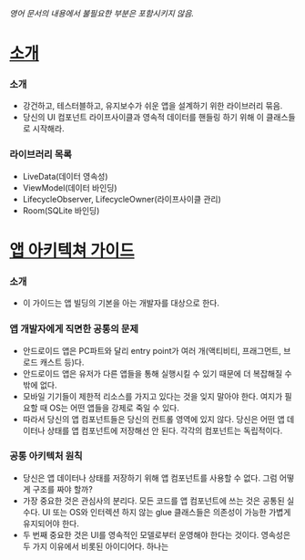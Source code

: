 *영어 문서의 내용에서 불필요한 부분은 포함시키지 않음.*

# [소개](https://developer.android.com/topic/libraries/architecture/index.html)
### 소개
- 강건하고, 테스터블하고, 유지보수가 쉬운 앱을 설계하기 위한 라이브러리 묶음.
- 당신의 UI 컴포넌트 라이프사이클과 영속적 데이터를 핸들링 하기 위해 이 클래스들로 시작해라.

### 라이브러리 목록
- LiveData(데이터 영속성)
- ViewModel(데이터 바인딩)
- LifecycleObserver, LifecycleOwner(라이프사이클 관리)
- Room(SQLite 바인딩)

# [앱 아키텍쳐 가이드](https://developer.android.com/topic/libraries/architecture/guide.html)
### 소개
- 이 가이드는 앱 빌딩의 기본을 아는 개발자를 대상으로 한다.

### 앱 개발자에게 직면한 공통의 문제
- 안드로이드 앱은 PC파트와 달리 entry point가 여러 개(액티비티, 프래그먼트, 브로드 캐스트 등)다.
- 안드로이드 앱은 유저가 다른 앱들을 통해 실행시킬 수 있기 때문에 더 복잡해질 수 밖에 없다.
- 모바일 기기들이 제한적 리소스를 가지고 있다는 것을 잊지 말아야 한다. 여지가 필요할 때 OS는 어떤 앱들을 강제로 죽일 수 있다.
- 따라서 당신의 앱 컴포넌트들은 당신의 컨트롤 영역에 있지 않다. 당신은 어떤 앱 데이터나 상태를 앱 컴포넌트에 저장해선 안 된다. 각각의 컴포넌트는 독립적이다.

### 공통 아키텍처 원칙
- 당신은 앱 데이터나 상태를 저장하기 위해 앱 컴포넌트를 사용할 수 없다. 그럼 어떻게 구조를 짜야 할까?
- 가장 중요한 것은 관심사의 분리다. 모든 코드를 앱 컴포넌트에 쓰는 것은 공통된 실수다. UI 또는 OS와 인터렉션 하지 않는 glue 클래스들은 의존성이 가능한 가볍게 유지되어야 한다. 
- 두 번째 중요한 것은 UI를 영속적인 모델로부터 운영해야 한다는 것이다. 영속성은 두 가지 이유에서 비롯된 아이디어다. 하나는 
